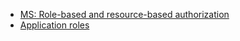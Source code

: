 
- [MS: Role-based and resource-based authorization](https://docs.microsoft.com/en-us/azure/architecture/multitenant-identity/authorize)
- [Application roles](https://docs.microsoft.com/en-us/azure/architecture/multitenant-identity/app-roles)